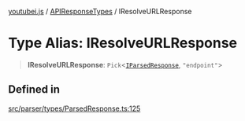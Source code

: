 [youtubei.js](../../../README.md) / [APIResponseTypes](../README.md) / IResolveURLResponse

# Type Alias: IResolveURLResponse

> **IResolveURLResponse**: `Pick`\<[`IParsedResponse`](../interfaces/IParsedResponse.md), `"endpoint"`\>

## Defined in

[src/parser/types/ParsedResponse.ts:125](https://github.com/LuanRT/YouTube.js/blob/eb21af33db708f0355f4fb15881f5d4fabc7b06c/src/parser/types/ParsedResponse.ts#L125)
